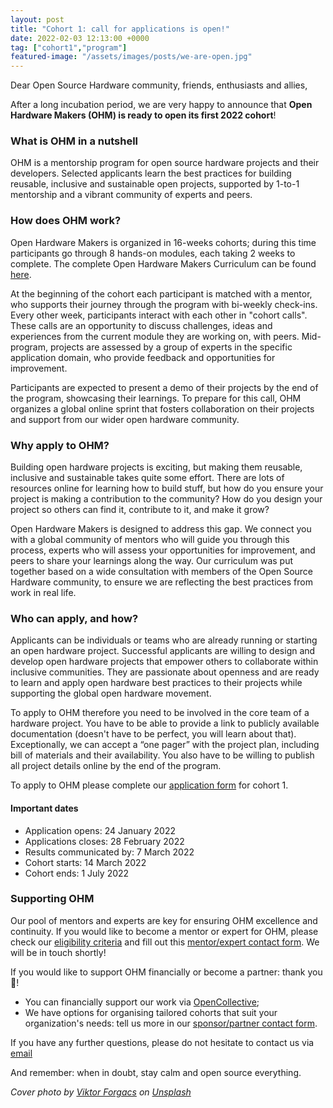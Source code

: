 ```yaml
---
layout: post
title: "Cohort 1: call for applications is open!"
date: 2022-02-03 12:13:00 +0000
tag: ["cohort1","program"]
featured-image: "/assets/images/posts/we-are-open.jpg"
---
```


Dear Open Source Hardware community, friends, enthusiasts and allies,

After a long incubation period, we are very happy to announce that **Open Hardware Makers (OHM) is ready to open its first 2022 cohort**!

### What is OHM in a nutshell

OHM is a mentorship program for open source hardware projects and their developers. Selected applicants learn the best practices for building reusable, inclusive and sustainable open projects, supported by 1-to-1 mentorship and a vibrant community of experts and peers.

### How does OHM work?

Open Hardware Makers is organized in 16-weeks cohorts; during this time participants go through 8 hands-on modules, each taking 2 weeks to complete. The complete Open Hardware Makers Curriculum can be found [here](https://curriculum.openhardware.space).   

At the beginning of the cohort each participant is matched with a mentor, who supports their journey through the program with bi-weekly check-ins. Every other week, participants interact with each other in "cohort calls". These calls are an opportunity to discuss challenges, ideas and experiences from the current module they are working on, with peers. Mid-program, projects are assessed by a group of experts in the specific application domain, who provide feedback and opportunities for improvement.

Participants are expected to present a demo of their projects by the end of the program, showcasing their learnings. To prepare for this call, OHM organizes a global online sprint that fosters collaboration on their projects and support from our wider open hardware community.

### Why apply to OHM?

Building open hardware projects is exciting, but making them reusable, inclusive and sustainable takes quite some effort. There are lots of resources online for learning how to build stuff, but how do you ensure your project is making a contribution to the community? How do you design your project so others can find it, contribute to it, and make it grow?

Open Hardware Makers is designed to address this gap. We connect you with a global community of mentors who will guide you through this process, experts who will assess your opportunities for improvement, and peers to share your learnings along the way. Our curriculum was put together based on a wide consultation with members of the Open Source Hardware community, to ensure we are reflecting the best practices from work in real life.   

### Who can apply, and how?

Applicants can be individuals or teams who are already running or starting an open hardware project. Successful applicants are willing to design and develop open hardware projects that empower others to collaborate within inclusive communities. They are passionate about openness and are ready to learn and apply open hardware best practices to their projects while supporting the global open hardware movement.

To apply to OHM therefore you need to be involved in the core team of a hardware project. You have to be able to provide a link to publicly available documentation (doesn't have to be perfect, you will learn about that). Exceptionally, we can accept a “one pager” with the project plan, including bill of materials and their availability. You also have to be willing to publish all project details online by the end of the program.

To apply to OHM please complete our [application form](https://forms.gle/vpn2FucUozVEcG5dA) for cohort 1. 

#### Important dates

- Application opens: 24 January 2022
- Applications closes: 28 February 2022
- Results communicated by: 7 March 2022
- Cohort starts: 14 March 2022
- Cohort ends: 1 July 2022

### Supporting OHM

Our pool of mentors and experts are key for ensuring OHM excellence and continuity. If you would like to become a mentor or expert for OHM, please check our [eligibility criteria](https://openhardware.space/program/) and fill out this [mentor/expert contact form](https://forms.gle/YW9acrfEDyyWpmtj8). We will be in touch shortly!

If you would like to support OHM financially or become a partner: thank you :sparkling_heart:! 
- You can financially support our work via [OpenCollective](https://opencollective.com/open-hardware-makers);
- We have options for organising tailored cohorts that suit your organization's needs: tell us more in our [sponsor/partner contact form](https://forms.gle/ktAXdma4rmDxtcXo8).

If you have any further questions, please do not hesitate to contact us via [email](mailto:ohwmakers@gmail.com)

And remember: when in doubt, stay calm and open source everything.

*Cover photo by <a href="https://unsplash.com/@sonance?utm_source=unsplash&utm_medium=referral&utm_content=creditCopyText">Viktor Forgacs</a> on <a href="https://unsplash.com/s/photos/open-call?utm_source=unsplash&utm_medium=referral&utm_content=creditCopyText">Unsplash</a>*
  
